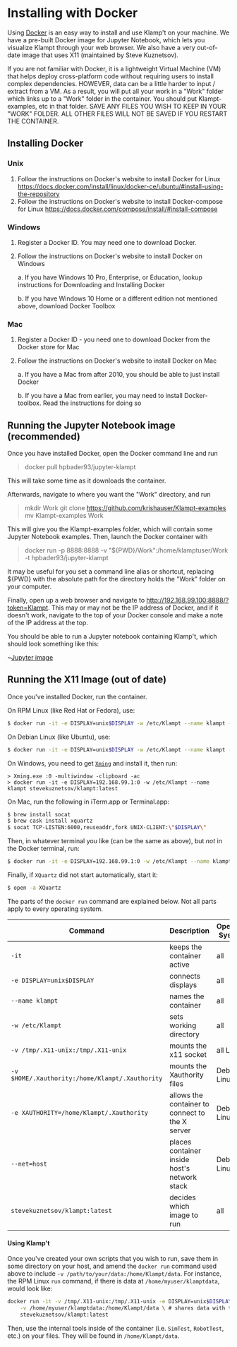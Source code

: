 # Installing with Docker

Using [Docker](https://www.docker.com) is an easy way to install and use Klamp't on your machine.  We have a pre-built Docker image
for Jupyter Notebook, which lets you visualize Klampt through your web browser. 
We also have a very out-of-date image that uses X11 (maintained by Steve Kuznetsov).

If you are not familiar with Docker, it is a lightweight Virtual Machine (VM) that helps deploy cross-platform code without requiring
users to install complex dependencies. HOWEVER, data can be a little harder to input / extract from a VM. As a result, you will put
all your work in a "Work" folder which links up to a "Work" folder in the container.  You should put Klampt-examples, etc in that folder.
SAVE ANY FILES YOU WISH TO KEEP IN YOUR "WORK" FOLDER.  ALL OTHER FILES WILL NOT BE SAVED IF YOU RESTART THE CONTAINER.

## Installing Docker

### Unix

1. Follow the instructions on Docker's website to install Docker for Linux
   https://docs.docker.com/install/linux/docker-ce/ubuntu/#install-using-the-repository
2. Follow the instructions on Docker's website to install Docker-compose for Linux
   https://docs.docker.com/compose/install/#install-compose

### Windows

1. Register a Docker ID. You may need one to download Docker.

2. Follow the instructions on Docker's website to install Docker on Windows

    a. If you have Windows 10 Pro, Enterprise, or Education, lookup instructions for Downloading and Installing Docker

    b. If you have Windows 10 Home or a different edition not mentioned above, download Docker Toolbox

### Mac

1. Register a Docker ID - you need one to download Docker from the Docker store for Mac

2. Follow the instructions on Docker's website to install Docker on Mac

    a. If you have a Mac from after 2010, you should be able to just install Docker

    b. If you have a Mac from earlier, you may need to install Docker-toolbox. Read the instructions for doing so



## Running the Jupyter Notebook image (recommended)

Once you have installed Docker, open the Docker command line and run

> docker pull hpbader93/jupyter-klampt

This will take some time as it downloads the container.

Afterwards, navigate to where you want the "Work" directory, and run

> mkdir Work
> git clone https://github.com/krishauser/Klampt-examples
> mv Klampt-examples Work

This will give you the Klampt-examples folder, which will contain some Jupyter Notebook examples.  Then, launch the Docker container with

> docker run -p 8888:8888 -v  "${PWD}/Work":/home/klamptuser/Work -t hpbader93/jupyter-klampt

It may be useful for you set a command line alias or shortcut, replacing ${PWD} with the absolute path for the directory holds the "Work" folder on your computer.

Finally, open up a web browser and navigate to http://192.168.99.100:8888/?token=Klampt.  This may or may not be the IP address of Docker,
and if it doesn't work, navigate to the top of your Docker console and make a note of the IP address at the top.

You should be able to run a Jupyter notebook containing Klamp't, which should look something like this:

~[Jupyter image](../../../Python/docs/source/_static/images/jupyter.png)

## Running the X11 Image (out of date)

Once you've installed Docker, run the container. 

On RPM Linux (like Red Hat or Fedora), use:

```sh
$ docker run -it -e DISPLAY=unix$DISPLAY -w /etc/Klampt --name klampt -v /tmp/.X11-unix:/tmp/.X11-unix stevekuznetsov/klampt:latest
```

On Debian Linux (like Ubuntu), use:

```sh
$ docker run -it -e DISPLAY=unix$DISPLAY -w /etc/Klampt --name klampt -v /tmp/.X11-unix:/tmp/.X11-unix -v $HOME/.Xauthority:/home/Klampt/.Xauthority -e XAUTHORITY=/home/Klampt/.Xauthority --net=host stevekuznetsov/klampt:latest
```

On Windows, you need to get [`Xming`](http://sourceforge.net/projects/xming/) and install it, then run:

```
> Xming.exe :0 -multiwindow -clipboard -ac
> docker run -it -e DISPLAY=192.168.99.1:0 -w /etc/Klampt --name klampt stevekuznetsov/klampt:latest
```

On Mac, run the following in iTerm.app or Terminal.app:

```sh
$ brew install socat
$ brew cask install xquartz
$ socat TCP-LISTEN:6000,reuseaddr,fork UNIX-CLIENT:\"$DISPLAY\"
```

Then, in whatever terminal you like (can be the same as above), but *not* in the Docker terminal, run:

```sh
$ docker run -it -e DISPLAY=192.168.99.1:0 -w /etc/Klampt --name klampt stevekuznetsov/klampt:latest
```

Finally, if `XQuartz` did not start automatically, start it:

```sh
$ open -a XQuartz
```

The parts of the `docker run` command are explained below. Not all parts apply to every operating system.

  Command                                       | Description                                     | Operating Systems |
| --------------------------------------------- | ----------------------------------------------- | ----------------- |
`-it`                                           | keeps the container active                      | all               |
`-e DISPLAY=unix$DISPLAY`                       | connects displays                               | all               |
`--name klampt`                                 | names the container                             | all               | 
`-w /etc/Klampt`                                | sets working directory                          | all               |
`-v /tmp/.X11-unix:/tmp/.X11-unix`              | mounts the x11 socket                           | all Linux         |
`-v $HOME/.Xauthority:/home/Klampt/.Xauthority` | mounts the Xauthority files                     | Debian Linux      |
`-e XAUTHORITY=/home/Klampt/.Xauthority`        | allows the container to connect to the X server | Debian Linux      |
`--net=host`                                    | places container inside host's network stack    | Debian Linux      |
`stevekuznetsov/klampt:latest`                  | decides which image to run                      | all               |

#### Using Klamp't 

Once you've created your own scripts that you wish to run, save them in some directory on your host, and amend the `docker run` command used above to include `-v /path/to/your/data:/home/Klampt/data`. For instance, the RPM Linux `run` command, if there is data at `/home/myuser/klamptdata`, would look like:

```sh
docker run -it -v /tmp/.X11-unix:/tmp/.X11-unix -e DISPLAY=unix$DISPLAY --name klampt \
	-v /home/myuser/klamptdata:/home/Klampt/data \ # shares data with the container
	stevekuznetsov/klampt:latest
```

Then, use the internal tools inside of the container (i.e. `SimTest`, `RobotTest`, etc.) on your files. They will be found in `/home/Klampt/data`. 



